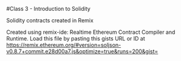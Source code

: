 #Class 3 - Introduction to Solidity

Solidity contracts created in Remix

Created using remix-ide: Realtime Ethereum Contract Compiler and Runtime. Load this file by pasting this gists URL or ID at https://remix.ethereum.org/#version=soljson-v0.8.7+commit.e28d00a7.js&optimize=true&runs=200&gist=
